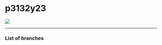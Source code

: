 # p3132y23

![](https://github.com/softservedata/p3132y23/actions/workflows/ci.yml/badge.svg)

---

### List of branches
